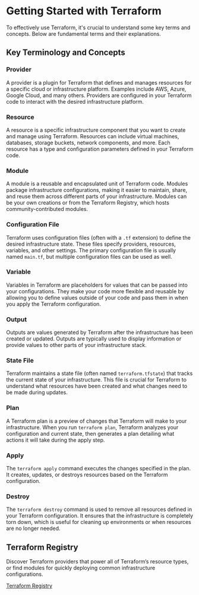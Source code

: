 # Getting Started with Terraform

To effectively use Terraform, it's crucial to understand some key terms and concepts. Below are fundamental terms and their explanations.

## Key Terminology and Concepts

### Provider
A provider is a plugin for Terraform that defines and manages resources for a specific cloud or infrastructure platform. Examples include AWS, Azure, Google Cloud, and many others. Providers are configured in your Terraform code to interact with the desired infrastructure platform.

### Resource
A resource is a specific infrastructure component that you want to create and manage using Terraform. Resources can include virtual machines, databases, storage buckets, network components, and more. Each resource has a type and configuration parameters defined in your Terraform code.

### Module
A module is a reusable and encapsulated unit of Terraform code. Modules package infrastructure configurations, making it easier to maintain, share, and reuse them across different parts of your infrastructure. Modules can be your own creations or from the Terraform Registry, which hosts community-contributed modules.

### Configuration File
Terraform uses configuration files (often with a `.tf` extension) to define the desired infrastructure state. These files specify providers, resources, variables, and other settings. The primary configuration file is usually named `main.tf`, but multiple configuration files can be used as well.

### Variable
Variables in Terraform are placeholders for values that can be passed into your configurations. They make your code more flexible and reusable by allowing you to define values outside of your code and pass them in when you apply the Terraform configuration.

### Output
Outputs are values generated by Terraform after the infrastructure has been created or updated. Outputs are typically used to display information or provide values to other parts of your infrastructure stack.

### State File
Terraform maintains a state file (often named `terraform.tfstate`) that tracks the current state of your infrastructure. This file is crucial for Terraform to understand what resources have been created and what changes need to be made during updates.

### Plan
A Terraform plan is a preview of changes that Terraform will make to your infrastructure. When you run `terraform plan`, Terraform analyzes your configuration and current state, then generates a plan detailing what actions it will take during the apply step.

### Apply
The `terraform apply` command executes the changes specified in the plan. It creates, updates, or destroys resources based on the Terraform configuration.

### Destroy
The `terraform destroy` command is used to remove all resources defined in your Terraform configuration. It ensures that the infrastructure is completely torn down, which is useful for cleaning up environments or when resources are no longer needed.


## Terraform Registry
Discover Terraform providers that power all of Terraform’s resource types, or find modules for quickly deploying common infrastructure configurations.

[Terraform Registry](https://registry.terraform.io/)
